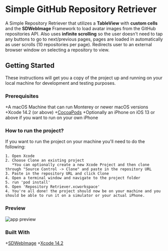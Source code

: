 # Simple GitHub Repository Retriever #
A Simple Repository Retriever that utilizes a __TableView__ with __custom cells__ and the __SDWebImage__ Framework to load avatar images from the GitHub repositories API.
Also uses __infinite scrolling__ so the user doesn't need to tap any buttons to go to next/previous pages, pages are loaded in automatically as user scrolls (10 repositories per page).
Redirects user to an external browser window on selecting a repository to view.

## Getting Started ##
These instructions will get you a copy of the project up and running on your local machine for development and testing purposes.

### Prerequisites

+A macOS Machine that can run Monterey or newer macOS versions
+Xcode 14.2 (or above)
+[CocoaPods](https://cocoapods.org/)
+Optionally an iPhone on iOS 13 or above if you want to run on your own iPhone

### How to run the project?
If you want to run the project on your machine you'll need to do the following:

```
1. Open Xcode
2. Choose Clone an existing project
   *You can optionally create a new Xcode Project and then clone through "Source Control -> Clone" and paste in the repository URL
3. Paste in the repository URL and click Clone
4. Open a terminal window and navigate to the project folder
5. run 'pod install'
6. Open 'Repository Retriever.xcworkspace'
4. You're all done! the project should now be on your machine and you should be able to run it on a simulator or your actual iPhone.
```

### Preview ###
![app preview](RepoRetriever.gif)


### Built With

+[SDWebImage](https://github.com/SDWebImage/SDWebImage)
+[Xcode 14.2](https://developer.apple.com/documentation/xcode-release-notes/xcode-14_2-release-notes)

